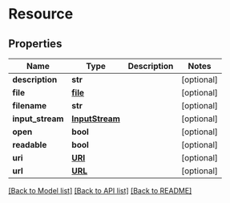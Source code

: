 # Resource

## Properties
Name | Type | Description | Notes
------------ | ------------- | ------------- | -------------
**description** | **str** |  | [optional] 
**file** | [**file**](file.md) |  | [optional] 
**filename** | **str** |  | [optional] 
**input_stream** | [**InputStream**](InputStream.md) |  | [optional] 
**open** | **bool** |  | [optional] 
**readable** | **bool** |  | [optional] 
**uri** | [**URI**](URI.md) |  | [optional] 
**url** | [**URL**](URL.md) |  | [optional] 

[[Back to Model list]](../README.md#documentation-for-models) [[Back to API list]](../README.md#documentation-for-api-endpoints) [[Back to README]](../README.md)


